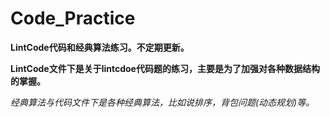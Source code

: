 # Code_Practice
**LintCode代码和经典算法练习。不定期更新。**

**LintCode文件下是关于lintcdoe代码题的练习，主要是为了加强对各种数据结构的掌握。**

**经典算法与代码文件下是各种经典算法，比如说排序，背包问题(动态规划)等*。*
